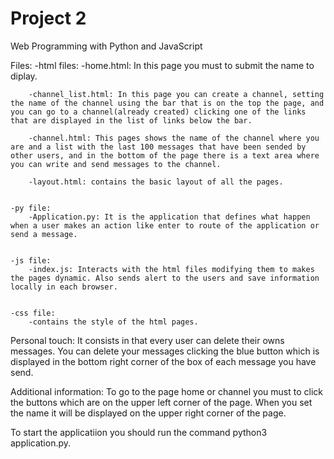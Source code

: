 # Project 2

Web Programming with Python and JavaScript

Files:
    -html files:
        -home.html: In this page you must to submit the name to diplay.   

        -channel_list.html: In this page you can create a channel, setting the name of the channel using the bar that is on the top the page, and you can go to a channel(already created) clicking one of the links that are displayed in the list of links below the bar. 

        -channel.html: This pages shows the name of the channel where you are and a list with the last 100 messages that have been sended by other users, and in the bottom of the page there is a text area where you can write and send messages to the channel.    

        -layout.html: contains the basic layout of all the pages. 


    -py file:
        -Application.py: It is the application that defines what happen when a user makes an action like enter to route of the application or send a message.


    -js file:
        -index.js: Interacts with the html files modifying them to makes the pages dynamic. Also sends alert to the users and save information locally in each browser. 


    -css file:
        -contains the style of the html pages.


Personal touch: 
It consists in that every user can delete their owns messages. You can delete your messages clicking the blue button which is displayed in the bottom right corner of the box of each message you have send.


Additional information:
To go to the page home or channel you must to click the buttons which are on the upper left corner of the page. When you set the name it will be displayed on the upper right corner of the page.

To start the applicatiion you should run the command python3 application.py.
